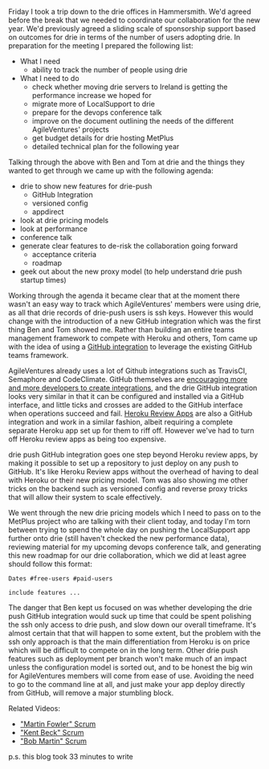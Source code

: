 Friday I took a trip down to the drie offices in Hammersmith.  We'd agreed before the break that we needed to coordinate our collaboration for the new year.  We'd previously agreed a sliding scale of sponsorship support based on outcomes for drie in terms of the number of users adopting drie.  In preparation for the meeting I prepared the following list:

* What I need
  - ability to track the number of people using drie
* What I need to do
  - check whether moving drie servers to Ireland is getting the performance increase we hoped for
  - migrate more of LocalSupport to drie
  - prepare for the devops conference talk
  - improve on the document outlining the needs of the different AgileVentures' projects
  - get budget details for drie hosting MetPlus
  - detailed technical plan for the following year
  
Talking through the above with Ben and Tom at drie and the things they wanted to get through we came up with the following agenda:

* drie to show new features for drie-push
  - GitHub Integration
  - versioned config
  - appdirect
* look at drie pricing models
* look at performance
* conference talk
* generate clear features to de-risk the collaboration going forward
  - acceptance criteria
  - roadmap
* geek out about the new proxy model (to help understand drie push startup times)

Working through the agenda it became clear that at the moment there wasn't an easy way to track which AgileVentures' members were using drie, as all that drie records of drie-push users is ssh keys.  However this would change with the introduction of a new GitHub integration which was the first thing Ben and Tom showed me.  Rather than building an entire teams management framework to compete with Heroku and others, Tom came up with the idea of using a [GitHub integration](https://github.com/integrations) to leverage the existing GitHub teams framework.  

AgileVentures already uses a lot of Github integrations such as TravisCI, Semaphore and CodeClimate.  GitHub themselves are [encouraging more and more developers to create integrations](https://github.com/blog/2226-build-an-integration-for-github), and the drie GitHub integration looks very similar in that it can be configured and installed via a GitHub interface, and little ticks and crosses are added to the GitHub interface when operations succeed and fail.  [Heroku Review Apps](https://github.com/integrations/heroku-review-apps) are also a GitHub integration and work in a similar fashion, albeit requiring a complete separate Heroku app set up for them to riff off.  However we've had to turn off Heroku review apps as being too expensive.

drie push GitHub integration goes one step beyond Heroku review apps, by making it possible to set up a repository to just deploy on any push to GitHub.  It's like Heroku Review apps without the overhead of having to deal with Heroku or their new pricing model.  Tom was also showing me other tricks on the backend such as versioned config and reverse proxy tricks that will allow their system to scale effectively.

We went through the new drie pricing models which I need to pass on to the MetPlus project who are talking with their client today, and today I'm torn between trying to spend the whole day on pushing the LocalSupport app further onto drie (still haven't checked the new performance data), reviewing material for my upcoming devops conference talk, and generating this new roadmap for our drie collaboration, which we did at least agree should follow this format:

```
Dates #free-users #paid-users

include features ...
```

The danger that Ben kept us focused on was whether developing the drie push GitHub integration would suck up time that could be spent polishing the ssh only access to drie push, and slow down our overall timeframe.  It's almost certain that that will happen to some extent, but the problem with the ssh only approach is that the main differentiation from Heroku is on price which will be difficult to compete on in the long term.  Other drie push features such as deployment per branch won't make much of an impact unless the configuration model is sorted out, and to be honest the big win for AgileVentures members will come from ease of use.  Avoiding the need to go to the command line at all, and just make your app deploy directly from GitHub, will remove a major stumbling block. 

Related Videos:

* ["Martin Fowler" Scrum](https://www.youtube.com/watch?v=MrUF68V4WMw)
* ["Kent Beck" Scrum](https://www.youtube.com/watch?v=SttRB9A2bQ0)
* ["Bob Martin" Scrum](https://www.youtube.com/watch?v=YPtN3dQd6Z4)

p.s. this blog took 33 minutes to write
